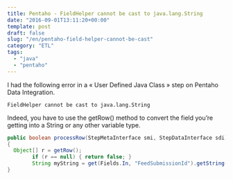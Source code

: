 ```yaml
---
title: Pentaho - FieldHelper cannot be cast to java.lang.String
date: "2016-09-01T13:11:20+00:00"
template: post
draft: false
slug: "/en/pentaho-field-helper-cannot-be-cast"
category: "ETL"
tags:
  - "java"
  - "pentaho"
---
```


I had the following error in a « User Defined Java Class » step on Pentaho Data Integration.

```
FieldHelper cannot be cast to java.lang.String
```

Indeed, you have to use the getRow() method to convert the field you&rsquo;re getting into a String or any other variable type.

```java
public boolean processRow(StepMetaInterface smi, StepDataInterface sdi) throws KettleException, Exception
{
  Object[] r = getRow();
        if (r == null) { return false; }
        String myString = get(Fields.In, "FeedSubmissionId").getString(r);
}
```
